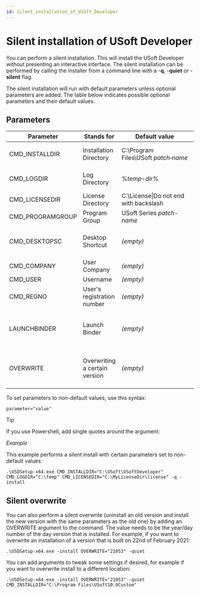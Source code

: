```yaml
---
id: Silent_installation_of_USoft_Developer
---
```


# Silent installation of USoft Developer

You can perform a silent installation. This will install the USoft Developer without presenting an interactive interface. The silent installation can be performed by calling the installer from a command line with a -**q**, -**quiet** or -**silent** flag.

The silent installation will run with default parameters unless optional parameters are added. The table below indicates possible optional parameters and their default values.

## Parameters

|**Parameter**|**Stands for**|**Default value**|**Notes**|
|--------|--------|--------|--------|
|CMD_INSTALLDIR|Installation Directory|C:\\Program Files\\USoft *patch‑name*|Do not end with backslash|
|CMD_LOGDIR|Log Directory|*%temp-dir%*|Do not end with backslash|
|CMD_LICENSEDIR|License Directory|C:\\License\\|Do not end with backslash|
|CMD_PROGRAMGROUP|Program Group|USoft Series *patch-name*|For Start Menu|
|CMD_DESKTOPSC|Desktop Shortcut|*(empty)*|Empty input for no shortcut|
|CMD_COMPANY|User Company|*(empty)*|        |
|CMD_USER|Username|*(empty)*|        |
|CMD_REGNO|User's registration number|*(empty)*|        |
|LAUNCHBINDER|Launch Binder|*(empty)*|Empty input for no launch after install.|
|OVERWRITE|Overwriting a certain version|*(empty)*|Empty input for not overwriting a version|



To set parameters to non-default values, use this syntax:

```
parameter="value"

```

> [!TIP]
> If you use Powershell, add single quotes around the argument:

*Example*

This example performs a silent install with certain parameters set to non-default values:

```
.\USDSetup-x64.exe CMD_INSTALLDIR="C:\USoft\USoftDeveloper" CMD_LOGDIR="C:\temp" CMD_LICENSEDIR="C:\MyLicenseDir\license" -q -install

```

## Silent overwrite

You can also perform a silent overwrite (uninstall an old version and install the new version with the same parameters as the old one) by adding an OVERWRITE argument to the command. The value needs to be the year/day number of the day version that is installed. For example, if you want to overwrite an installation of a version that is built on 22nd of February 2021:

```
.\USDSetup-x64.exe -install OVERWRITE="21053" -quiet

```

You can add arguments to tweak some settings if desired, for example if you want to overwrite install to a different location:

```
.\USDSetup-x64.exe -install OVERWRITE="21053" -quiet CMD_INSTALLDIR="C:\Program Files\USoft10.0Custom"

```